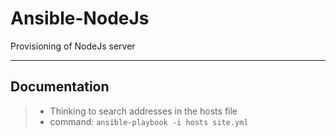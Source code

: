 **Ansible-NodeJs**
===

Provisioning of NodeJs server

----------


Documentation
-------------

>- Thinking to search addresses in the hosts file
>- command:  `ansible-playbook -i hosts site.yml`
